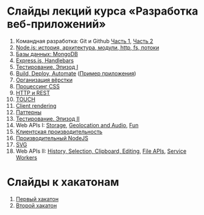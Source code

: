 # Слайды лекций курса «Разработка веб-приложений»

1. Командная разработка: Git и Github [Часть 1](https://urfu-2015.github.io/webdev-slides/1-1-teamwork-git-github), [Часть 2](https://urfu-2015.github.io/webdev-slides/1-2-teamwork-git-github)
2. [Node.js: история, архитектура, модули, http, fs, потоки](https://urfu-2015.github.io/webdev-slides/2-nodejs)
3. [Базы данных: MongoDB](https://urfu-2015.github.io/webdev-slides/3-db)
4. [Express.js, Handlebars](https://urfu-2015.github.io/webdev-slides/4-expressjs)
5. [Тестирование. Эпизод I](https://urfu-2015.github.io/webdev-slides/5-tests/)
6. [Build, Deploy, Automate](https://urfu-2015.github.io/webdev-slides/5-deploy/) ([Пример приложения](https://github.com/urfu-2015/urfu2015-notes))
7. [Организация вёрстки](https://urfu-2015.github.io/webdev-slides/7-bem/)
8. [Процессинг CSS](https://urfu-2015.github.io/webdev-slides/8-preprocessors/)
9. [HTTP и REST](https://urfu-2015.github.io/webdev-slides/9-rest/)
10. [TOUCH](https://urfu-2015.github.io/webdev-slides/10-touch/)
11. [Client rendering](https://urfu-2015.github.io/webdev-slides/11-clientside/)
12. [Паттерны](https://urfu-2015.github.io/webdev-slides/12-patterns/)
13. [Тестирование. Эпизод II](https://urfu-2015.github.io/webdev-slides/13-client-tests/)
15. Web APIs I: [Storage](https://urfu-2015.github.io/webdev-slides/15-1-storage-apis/), [Geolocation and Audio](https://urfu-2015.github.io/webdev-slides/15-2-geolocation-and-audio-apis/), [Fun](https://urfu-2015.github.io/webdev-slides/15-3-fun-apis/)
16. [Клиентская производительность](https://urfu-2015.github.io/webdev-slides/16-dev-tools-and-performance/)
17. [Производительный NodeJS](https://urfu-2015.github.io/webdev-slides/17-pro-nodejs/)
18. [SVG](https://urfu-2015.github.io/webdev-slides/18-svg/)
19. Web APIs II: [History, Selection, Clipboard, Editing](https://urfu-2015.github.io/webdev-slides/20-1-history-and-selection-apis/), [File APIs](https://urfu-2015.github.io/webdev-slides/20-2-file-apis/), [Service Workers](https://urfu-2015.github.io/webdev-slides/20-3-service-workers/)

# Слайды к хакатонам
1. [Первый хакатон](https://urfu-2015.github.io/webdev-slides/hackatone-1/)
2. [Второй хакатон](https://urfu-2015.github.io/webdev-slides/hackatone-2/)
